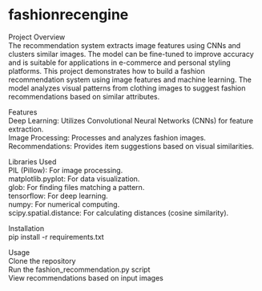 # fashionrecengine
Project Overview <br />
The recommendation system extracts image features using CNNs and clusters similar images. The model can be fine-tuned to improve accuracy and is suitable for applications in e-commerce and personal styling platforms. This project demonstrates how to build a fashion recommendation system using image features and machine learning. The model analyzes visual patterns from clothing images to suggest fashion recommendations based on similar attributes.

Features <br />
Deep Learning: Utilizes Convolutional Neural Networks (CNNs) for feature extraction.<br />
Image Processing: Processes and analyzes fashion images.<br />
Recommendations: Provides item suggestions based on visual similarities.<br />

Libraries Used <br />
PIL (Pillow): For image processing. <br />
matplotlib.pyplot: For data visualization.<br />
glob: For finding files matching a pattern.<br />
tensorflow: For deep learning.<br />
numpy: For numerical computing.<br />
scipy.spatial.distance: For calculating distances (cosine similarity).<br />

Installation<br />
pip install -r requirements.txt<br />

Usage <br />
Clone the repository<br />
Run the fashion_recommendation.py script<br />
View recommendations based on input images<br />